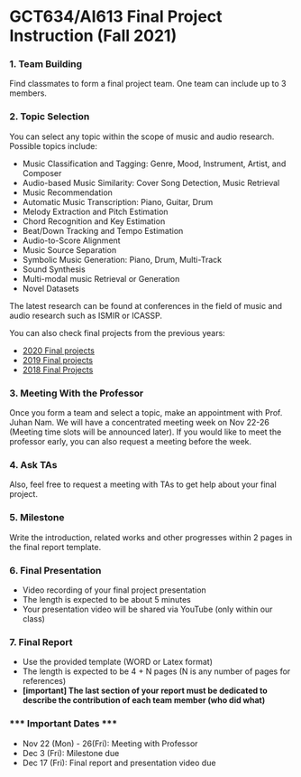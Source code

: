 # GCT634/AI613 Final Project Instruction (Fall 2021)


### 1. Team Building
Find classmates to form a final project team. One team can include up to 3 members.

### 2. Topic Selection
You can select any topic within the scope of music and audio research. Possible topics include:
- Music Classification and Tagging: Genre, Mood, Instrument, Artist, and Composer
- Audio-based Music Similarity: Cover Song Detection, Music Retrieval
- Music Recommendation
- Automatic Music Transcription: Piano, Guitar, Drum
- Melody Extraction and Pitch Estimation
- Chord Recognition and Key Estimation
- Beat/Down Tracking and Tempo Estimation
- Audio-to-Score Alignment
- Music Source Separation
- Symbolic Music Generation: Piano, Drum, Multi-Track
- Sound Synthesis
- Multi-modal music Retrieval or Generation
- Novel Datasets

The latest research can be found at conferences in the field of music and audio research such as ISMIR or ICASSP. 

You can also check final projects from the previous years: 
- [2020 Final projects](https://mac.kaist.ac.kr/~juhan/gct634/2020/final.html)
- [2019 Final projects](https://mac.kaist.ac.kr/~juhan/gct634/2019/final.html)
- [2018 Final Projects](https://mac.kaist.ac.kr/~juhan/gct634/2018/final.html)


### 3. Meeting With the Professor
Once you form a team and select a topic, make an appointment with Prof. Juhan Nam. We will have a concentrated meeting week on Nov 22-26 (Meeting time slots will be announced later). If you would like to meet the professor early, you can also request a meeting before the week. 

### 4. Ask TAs
Also, feel free to request a meeting with TAs to get help about your final project.

### 5. Milestone
Write the introduction, related works and other progresses within 2 pages in the final report template.

### 6. Final Presentation
- Video recording of your final project presentation
- The length is expected to be about 5 minutes
- Your presentation video will be shared via YouTube (only within our class)

### 7. Final Report
- Use the provided template (WORD or Latex format)
- The length is expected to be 4 + N pages (N is any number of pages for references)
- **[important] The last section of your report must be dedicated to describe the contribution of each team member (who did what)**

### *** Important Dates ***
- Nov 22 (Mon) - 26(Fri): Meeting with Professor
- Dec 3 (Fri): Milestone due 
- Dec 17 (Fri): Final report and presentation video due


